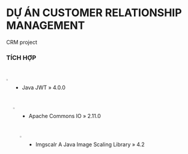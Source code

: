 # DỰ ÁN CUSTOMER RELATIONSHIP MANAGEMENT
CRM project

### TÍCH HỢP
</br>

<img src="https://media-exp1.licdn.com/dms/image/C5622AQHVyAZtOvjGQA/feedshare-shrink_800/0/1660070397603?e=1663200000&v=beta&t=FxozVO6n2WM7JZt-GLfJkzo_pMuTg7uXC5ziY4IeuvI" align="left" width="3%" height="3%"></img>
<div style="display:flex;">

- Java JWT » 4.0.0

</div></br>

<img src="https://media-exp1.licdn.com/dms/image/C5622AQF-rrAApUaJyA/feedshare-shrink_800/0/1660549901741?e=1663200000&v=beta&t=3Ty00Q44-zq6Xjb0ixhwZsZguHabHumkFvWYV9SY7jU" align="left" width="3%" height="3%"></img>
<div style="display:flex;">

- Apache Commons IO » 2.11.0

</div></br>

<img src="https://media-exp1.licdn.com/dms/image/C5622AQHWKvXK1-RDfQ/feedshare-shrink_800/0/1660550083287?e=1663200000&v=beta&t=ViDYL7Dd_5CtmfmmLiDcF_Hr6S42XOwL4_9AoTaPQYA" align="left" width="3%" height="3%"></img>
<div style="display:flex;">

- Imgscalr A Java Image Scaling Library » 4.2

</div>